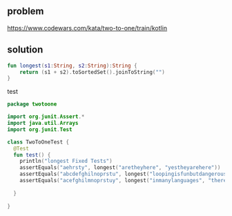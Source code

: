 ## problem
https://www.codewars.com/kata/two-to-one/train/kotlin


## solution
```kotlin
fun longest(s1:String, s2:String):String {
    return (s1 + s2).toSortedSet().joinToString("")
}
```

test
```kotlin
package twotoone

import org.junit.Assert.*
import java.util.Arrays
import org.junit.Test

class TwoToOneTest {
  @Test
  fun test() {
    println("longest Fixed Tests")
    assertEquals("aehrsty", longest("aretheyhere", "yestheyarehere"))
    assertEquals("abcdefghilnoprstu", longest("loopingisfunbutdangerous", "lessdangerousthancoding"))
    assertEquals("acefghilmnoprstuy", longest("inmanylanguages", "theresapairoffunctions"))
    
  }
  
}
```
